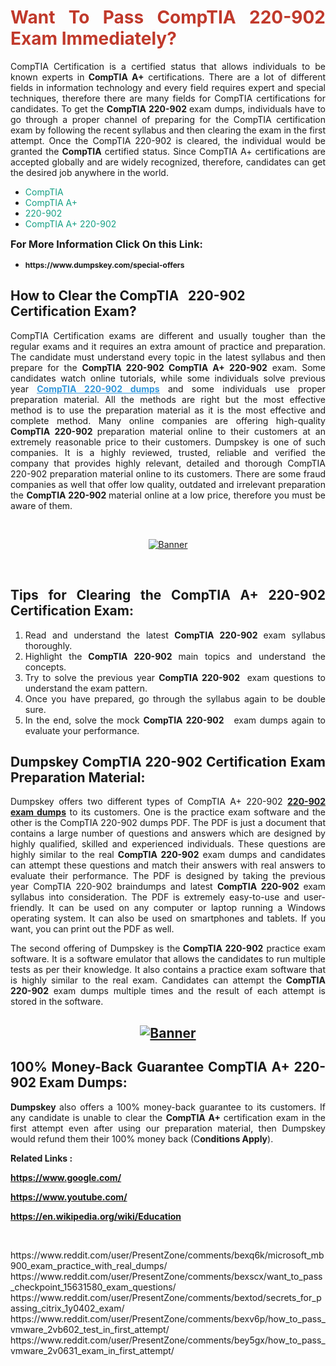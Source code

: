 <h1 style="text-align: justify;"><span style="color:#c0392b;"><strong>Want To Pass CompTIA 220-902 Exam Immediately?</strong></span></h1>

<p style="text-align: justify;">CompTIA Certification is a certified status that allows individuals to be known experts in<strong> CompTIA A+</strong> certifications. There are a lot of different fields in information technology and every field requires expert and special techniques, therefore there are many fields for CompTIA certifications for candidates. To get the <strong>CompTIA 220-902 </strong>exam dumps, individuals have to go through a proper channel of preparing for the CompTIA certification exam by following the recent syllabus and then clearing the exam in the first attempt. Once the CompTIA 220-902 is cleared, the individual would be granted the <strong>CompTIA</strong> certified status. Since CompTIA A+ certifications are accepted globally and are widely recognized, therefore, candidates can get the desired job anywhere in the world.</p>

<ul>
	<li style="text-align: justify;"><span style="color:#16a085;">CompTIA</span></li>
	<li style="text-align: justify;"><span style="color:#16a085;">CompTIA A+  </span></li>
	<li style="text-align: justify;"><span style="color:#16a085;">220-902</span></li>
	<li style="text-align: justify;"><span style="color:#16a085;">CompTIA A+ 220-902</span></li>
</ul>

<p style="text-align: justify;"><span style="font-size:16px;"><strong>For More Information Click On this Link:</strong></span></p>

<ul>
	<li style="text-align: justify;"><span style="font-size:12px;"><strong>https://www.dumpskey.com/special-offers</strong></span></li>
</ul>

<h2><strong>How to Clear the CompTIA   220-902 Certification Exam?</strong></h2>

<p style="text-align: justify;">CompTIA Certification exams are different and usually tougher than the regular exams and it requires an extra amount of practice and preparation. The candidate must understand every topic in the latest syllabus and then prepare for the <strong>CompTIA 220-902 CompTIA A+ 220-902</strong> exam. Some candidates watch online tutorials, while some individuals solve previous year <a href="https://www.dumpskey.com/comptia/220-902-braindumps"><span style="color:#3498db;"><u><strong>CompTIA 220-902 dumps</strong></u></span></a> and some individuals use proper preparation material. All the methods are right but the most effective method is to use the preparation material as it is the most effective and complete method. Many online companies are offering high-quality <strong>CompTIA 220-902 </strong>preparation material online to their customers at an extremely reasonable price to their customers. Dumpskey is one of such companies. It is a highly reviewed, trusted, reliable and verified the company that provides highly relevant, detailed and thorough CompTIA 220-902 preparation material online to its customers. There are some fraud companies as well that offer low quality, outdated and irrelevant preparation the <strong>CompTIA 220-902 </strong>material online at a low price, therefore you must be aware of them.</p>

<p style="text-align: justify;"> </p>

<p style="text-align: center;"><a href="https://www.dumpskey.com/comptia/220-902-braindumps"><img src="http://soperdoper.com/search_portal/uploads/general_banners/1562740316_Untitled_Linked_Comp_01.gif" alt="Banner"/></a></p>

<p style="text-align: center;"> </p>

<h2 style="text-align: justify;"><strong>Tips for Clearing the CompTIA A+ 220-902 Certification Exam:</strong></h2>

<ol>
	<li style="text-align: justify;">Read and understand the latest <strong>CompTIA 220-902 </strong>exam syllabus thoroughly.</li>
	<li style="text-align: justify;">Highlight the<strong> CompTIA 220-902 </strong>main topics and understand the concepts.</li>
	<li style="text-align: justify;">Try to solve the previous year <strong>CompTIA 220-902 </strong> exam questions to understand the exam pattern.</li>
	<li style="text-align: justify;">Once you have prepared, go through the syllabus again to be double sure.</li>
	<li style="text-align: justify;">In the end, solve the mock <strong>CompTIA 220-902  </strong> exam dumps again to evaluate your performance.</li>
</ol>

<h2 style="text-align: justify;"><strong>Dumpskey CompTIA 220-902 Certification Exam Preparation Material:</strong></h2>

<p style="text-align: justify;">Dumpskey offers two different types of CompTIA A+ 220-902 <strong><a href="https://www.dumpskey.com/comptia/220-902-braindumps">220-902 exam dumps</a></strong> to its customers. One is the practice exam software and the other is the CompTIA 220-902 dumps PDF. The PDF is just a document that contains a large number of questions and answers which are designed by highly qualified, skilled and experienced individuals. These questions are highly similar to the real <strong>CompTIA 220-902</strong> exam dumps and candidates can attempt these questions and match their answers with real answers to evaluate their performance. The PDF is designed by taking the previous year CompTIA 220-902 braindumps and latest <strong>CompTIA 220-902 </strong>exam syllabus into consideration. The PDF is extremely easy-to-use and user-friendly. It can be used on any computer or laptop running a Windows operating system. It can also be used on smartphones and tablets. If you want, you can print out the PDF as well.</p>

<p style="text-align: justify;">The second offering of Dumpskey is the<strong> CompTIA 220-902</strong> practice exam software. It is a software emulator that allows the candidates to run multiple tests as per their knowledge. It also contains a practice exam software that is highly similar to the real exam. Candidates can attempt the<strong> CompTIA 220-902</strong> exam dumps multiple times and the result of each attempt is stored in the software.</p>

<h2 style="text-align: center;"><a href="https://www.dumpskey.com/comptia/220-902-braindumps"><img src="http://soperdoper.com/search_portal/uploads/general_banners/1562743625_8ppZk49y_HM0oke96j0cic4OdOo.jpg" alt="Banner"/></a></h2>

<h2 style="text-align: justify;"><strong>100% Money-Back Guarantee CompTIA A+ 220-902 Exam Dumps:</strong></h2>

<p style="text-align: justify;"><strong>Dumpskey </strong>also offers a 100% money-back guarantee to its customers. If any candidate is unable to clear the <strong>CompTIA A+ </strong>certification exam in the first attempt even after using our preparation material, then Dumpskey would refund them their 100% money back (C<strong>onditions Apply</strong>).</p>

<p style="text-align: justify;"><strong>Related Links :</strong></p>

<p><a href="https://www.google.com/" rel="noopener noreferrer" target="_blank"><strong>https://www.google.com/</strong></a></p>

<p><a href="https://www.youtube.com/" rel="noopener noreferrer" target="_blank"><strong>https://www.youtube.com/</strong></a></p>

<p><a href="https://en.wikipedia.org/wiki/Education" rel="noopener noreferrer" target="_blank"><strong>https://en.wikipedia.org/wiki/Education</strong></a></p>

<p> </p>
https://www.reddit.com/user/PresentZone/comments/bexq6k/microsoft_mb900_exam_practice_with_real_dumps/
https://www.reddit.com/user/PresentZone/comments/bexscx/want_to_pass_checkpoint_15631580_exam_questions/
https://www.reddit.com/user/PresentZone/comments/bextod/secrets_for_passing_citrix_1y0402_exam/
https://www.reddit.com/user/PresentZone/comments/bexv6p/how_to_pass_vmware_2vb602_test_in_first_attempt/
https://www.reddit.com/user/PresentZone/comments/bey5gx/how_to_pass_vmware_2v0631_exam_in_first_attempt/
